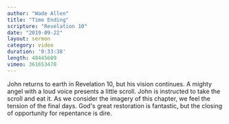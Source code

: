 ```yaml
---
author: "Wade Allen"
title: "Time Ending"
scripture: "Revelation 10"
date: "2019-09-22"
layout: sermon
category: video
duration: '0:33:38' 
length: 48445609
vimeo: 361653478 
---
```


John returns to earth in Revelation 10, but his vision continues. A mighty angel with a loud voice presents a little scroll. John is instructed to take the scroll and eat it. As we consider the imagery of this chapter, we feel the tension of the final days. God's great restoration is fantastic, but the closing of opportunity for repentance is dire.
